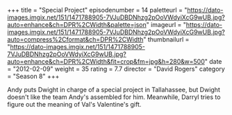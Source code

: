 +++
title = "Special Project"
episodenumber = 14
paletteurl = "https://dato-images.imgix.net/151/1471788905-7VJuDBDNhzg2pOoVWdyiXcG9wUB.jpg?auto=enhance&ch=DPR%2CWidth&palette=json"
imageurl = "https://dato-images.imgix.net/151/1471788905-7VJuDBDNhzg2pOoVWdyiXcG9wUB.jpg?auto=compress%2Cformat&ch=DPR%2CWidth"
thumbnailurl = "https://dato-images.imgix.net/151/1471788905-7VJuDBDNhzg2pOoVWdyiXcG9wUB.jpg?auto=enhance&ch=DPR%2CWidth&fit=crop&fm=jpg&h=280&w=500"
date = "2012-02-09"
weight = 35
rating = 7.7
director = "David Rogers"
category = "Season 8"
+++

Andy puts Dwight in charge of a special project in Tallahassee, but Dwight doesn't like the team Andy's assembled for him. Meanwhile, Darryl tries to figure out the meaning of Val's Valentine's gift.